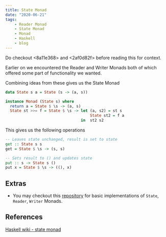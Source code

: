 ```yaml
---
title: State Monad
date: "2020-06-21"
tags:
    - Reader Monad
    - State Monad
    - Monad
    - Haskell
    - blog
---
```


Do checkout <8a11e368> and <2af0d82f> before reading this for context.

Earlier on we encountered the Reader and Writer Monads both of which offered some part of functionality we wanted.

Combining ideas from these gives us the State Monad

```hs
data State s a = State (s -> (a, s))

instance Monad (State s) where
  return a = State $ \s -> (a, s)
  State st >>= f = State $ \s -> let (a, s2) = st s
                                     State st2 = f a
                                 in  st2 s2
```

This gives us the following operations
```hs
-- Leaves state unchanged, result is set to state
get :: State s s
get = State $ \s -> (s, s)

-- Sets result to () and updates state
put :: s -> State s ()
put x = State $ \s -> ((), x)
```

## Extras

- You may checkout this [repository](https://github.com/kwannoel/monad-refresher) for basic implementations of `State`, `Reader`, `Writer` Monads.
  

## References

[Haskell wiki - state monad](https://wiki.haskell.org/State_Monad)
